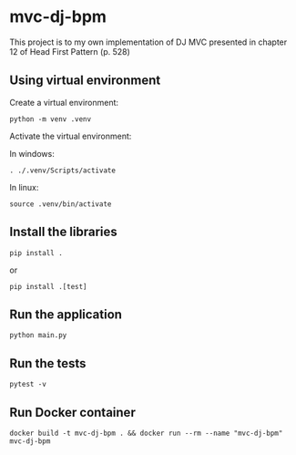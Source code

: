 # mvc-dj-bpm

This project is to my own implementation of DJ MVC presented in chapter 12 of Head First Pattern (p. 528)

## Using virtual environment

Create a virtual environment:

    python -m venv .venv

Activate the virtual environment:

In windows:

    . ./.venv/Scripts/activate

In linux:

    source .venv/bin/activate

## Install the libraries

    pip install .

or

    pip install .[test]

## Run the application

    python main.py

## Run the tests

    pytest -v

## Run Docker container

    docker build -t mvc-dj-bpm . && docker run --rm --name "mvc-dj-bpm" mvc-dj-bpm
